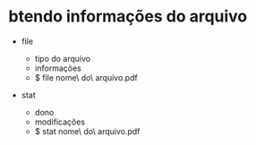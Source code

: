 # btendo informações do arquivo

* file
    - tipo do arquivo
    - informações
    - $ file nome\ do\ arquivo.pdf

* stat
    - dono
    - modificações
    - $ stat nome\ do\ arquivo.pdf

